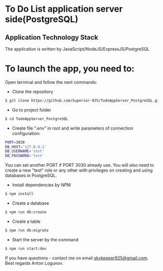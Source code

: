 # To Do List application server side(PostgreSQL)

## Application Technology Stack

The application is written by JavaScript/NodeJS/ExpressJS/PostgreSQL

# To launch the app, you need to:

Open terminal and follow the next commands:
 
 - Clone the repository

  ```sh
$ git clone https://github.com/Superior-925/TodoAppServer_PostgreSQL.git
 ```

- Go to project folder

```sh
$ cd TodoAppServer_PostgreSQL
 ```

- Create file ".env" in root and write parameters of connection configuration:

```sh
PORT=3030
DB_HOST='127.0.0.1'
DB_USERNAME='test'
DB_PASSWORD='test'
 ```

You can set another PORT if PORT 3030 already use.
You will also need to create a new "test" role or any other with privileges on 
creating and using databases in PostgreSQL.

- Install dependencies by NPM

 ```sh
$ npm install
```

 - Create a database

```sh
$ npm run db:create
 ```

- Create a table

```sh
$ npm run db:migrate
 ```

 - Start the server by the command

 ```sh
$ npm run start:dev
```

If you have questions - contact me on email skykeeper925@gmail.com.
Best regards Anton Logunov.